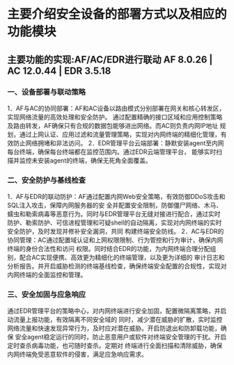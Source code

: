 # 主要介绍安全设备的部署方式以及相应的功能模块

## 主要功能的实现:AF/AC/EDR进行联动 AF 8.0.26 | AC 12.0.44 | EDR 3.5.18
### 一、设备部署与联动策略
1．AF与AC的协同部署：AF和AC设备以路由模式分别部署在网关和核心转发区，实现网络流量的高效处理和安全防护。
通过配置精确的接口区域和应用控制策略及路由转发，AF确保只有合规的数据包能够进出网络。而AC则负责内网IP地址
规划，通过上网认证、应用过滤和流量管理策略，实现对内网终端的精细化管理，有效防止网络拥堵和非法访问。
2．EDR管理平台云端部署：静默安装agent至内网每台终端，确保每台终端都在监控范围内。通过EDR云端管理平台，
能够实时扫描并监控未安装agent的终端，确保无死角全面覆盖。
### 二、安全防护与基线检查
1．AF与EDR的联动防护：AF通过配置内网Web安全策略，有效防御DDoS攻击和SQL注入攻击，保障内网服务器的安
全并配置安全限制，防御僵尸网络、木马、蠕虫和勒索病毒等恶意行为。同时与EDR管理平台无缝对接进行配合，通过实时
防护、勒索防护、可信进程管理和可疑shell的自动隔离，实现对内网终端的实时安全防护，及时发现并修补安全漏洞，共同
构建终端安全防线。
2．AC与EDR的协同管理：AC通过配置域认证和上网权限限制、行为管控和行为审计，确保内网终端的身份合法性和访问
权限。同时结合EDR的功能，为内网终端合理分配组别，配合AC实现便携、高效更为精细化的终端管理，以及更为详细的
审计日志和分析报告。并开启威胁检测的终端基线检查，确保终端安全配置的合规性，实现对内网终端的全面监控和管理。
### 三、安全加固与应急响应
通过EDR管理平台的策略中心，对内网终端进行安全加固，配置微隔离策略，并启动流量上报功能，有效隔离不同安全域的
同时，减少潜在威胁的扩散，实时监控网络流量和快速发现异常行为，及时应对潜在威胁。开启防退出和防卸载功能，确保
安全agent稳定运行的同时，防止恶意用户或软件对终端安全管理的干扰。开启定时查杀病毒功能，也可随时查杀。定期对
终端进行全面扫描和清除威胁，确保内网终端免受恶意软件的侵害，满足应急响应需求。

